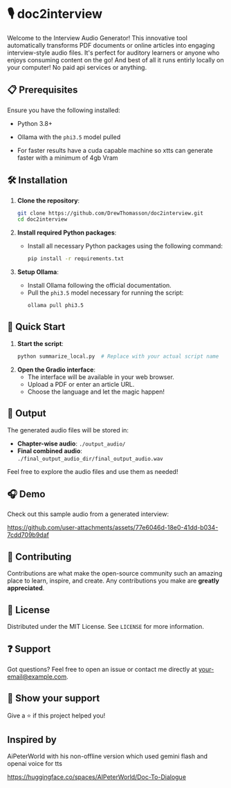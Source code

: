 # 🎙️ doc2interview

Welcome to the Interview Audio Generator! 
This  innovative tool automatically transforms PDF documents or online articles into engaging interview-style audio files. 
It's perfect for auditory learners or anyone who enjoys consuming content on the go!
And best of all it runs entirly locally on your computer! No paid api services or anything.

## 📋 Prerequisites

Ensure you have the following installed:
- Python 3.8+
- Ollama with the `phi3.5` model pulled

- For faster results have a cuda capable machine so xtts can generate faster with a minimum of 4gb Vram


## 🛠️ Installation

1. **Clone the repository**:
   ```bash
   git clone https://github.com/DrewThomasson/doc2interview.git
   cd doc2interview
   ```

2. **Install required Python packages**:
   - Install all necessary Python packages using the following command:
     ```bash
     pip install -r requirements.txt
     ```

3. **Setup Ollama**:
   - Install Ollama following the official documentation.
   - Pull the `phi3.5` model necessary for running the script:
     ```bash
     ollama pull phi3.5
     ```

## 🚀 Quick Start

1. **Start the script**:
   ```bash
   python summarize_local.py  # Replace with your actual script name
   ```
2. **Open the Gradio interface**:
   - The interface will be available in your web browser.
   - Upload a PDF or enter an article URL.
   - Choose the language and let the magic happen!

## 📁 Output

The generated audio files will be stored in:
- **Chapter-wise audio**: `./output_audio/`
- **Final combined audio**: `./final_output_audio_dir/final_output_audio.wav`

Feel free to explore the audio files and use them as needed!

## 🎧 Demo

Check out this sample audio from a generated interview:

https://github.com/user-attachments/assets/77e6046d-18e0-41dd-b034-7cdd709b9daf



## 🤝 Contributing

Contributions are what make the open-source community such an amazing place to learn, inspire, and create. Any contributions you make are **greatly appreciated**.

## 📖 License

Distributed under the MIT License. See `LICENSE` for more information.

## ❓ Support

Got questions? Feel free to open an issue or contact me directly at your-email@example.com.

## 🌟 Show your support

Give a ⭐️ if this project helped you!

## Inspired by 
AiPeterWorld with his non-offline version which used gemini flash and openai voice for tts

https://huggingface.co/spaces/AIPeterWorld/Doc-To-Dialogue


